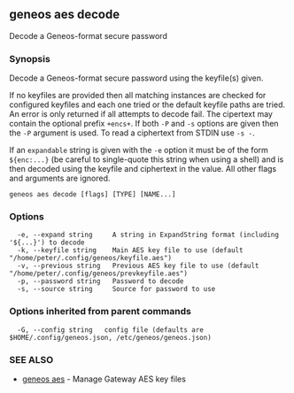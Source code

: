 ## geneos aes decode

Decode a Geneos-format secure password

### Synopsis


Decode a Geneos-format secure password using the keyfile(s) given.

If no keyfiles are provided then all matching instances are checked
for configured keyfiles and each one tried or the default keyfile
paths are tried. An error is only returned if all attempts to decode
fail. The cipertext may contain the optional prefix `+encs+`. If both
`-P` and `-s` options are given then the `-P` argument is used. To
read a ciphertext from STDIN use `-s -`.

If an `expandable` string is given with the `-e` option it must be of
the form `${enc:...}` (be careful to single-quote this string when
using a shell) and is then decoded using the keyfile and ciphertext
in the value. All other flags and arguments are ignored.


```
geneos aes decode [flags] [TYPE] [NAME...]
```

### Options

```
  -e, --expand string     A string in ExpandString format (including '${...}') to decode
  -k, --keyfile string    Main AES key file to use (default "/home/peter/.config/geneos/keyfile.aes")
  -v, --previous string   Previous AES key file to use (default "/home/peter/.config/geneos/prevkeyfile.aes")
  -p, --password string   Password to decode
  -s, --source string     Source for password to use
```

### Options inherited from parent commands

```
  -G, --config string   config file (defaults are $HOME/.config/geneos.json, /etc/geneos/geneos.json)
```

### SEE ALSO

* [geneos aes](geneos_aes.md)	 - Manage Gateway AES key files

